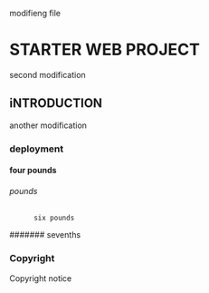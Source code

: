 modifieng file

# STARTER WEB PROJECT
second modification

## iNTRODUCTION
another modification

### deployment


#### four pounds

###### pounds


######   
          six pounds
		  
#######
		  sevenths
		  
### Copyright
Copyright notice